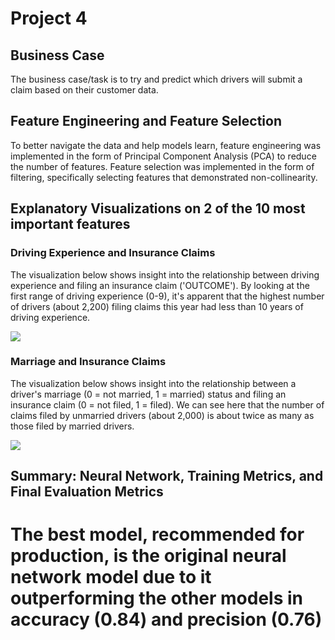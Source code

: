 # Project 4

## Business Case

The business case/task is to try and predict which drivers will submit a claim based on their customer data.

## Feature Engineering and Feature Selection
To better navigate the data and help models learn, feature engineering was implemented in the form of Principal Component Analysis (PCA) to reduce the number of features. Feature selection was implemented in the form of filtering, specifically selecting features that demonstrated non-collinearity.

## Explanatory Visualizations on 2 of the 10 most important features

### Driving Experience and Insurance Claims

The visualization below shows insight into the relationship between driving experience and filing an insurance claim ('OUTCOME'). By looking at the first range of driving experience (0-9), it's apparent that the highest number of drivers (about 2,200) filing claims this year had less than 10 years of driving experience.

 ![](https://github.com/EhLeeOod/project-4-part-1/blob/main/Data/experience_viz.PNG?raw=true)

### Marriage and Insurance Claims

The visualization below shows insight into the relationship between a driver's marriage (0 = not married, 1 = married) status and filing an insurance claim (0 = not filed, 1 = filed). We can see here that the number of claims filed by unmarried drivers (about 2,000) is about twice as many as those filed by married drivers.

![](https://github.com/EhLeeOod/project-4-part-1/blob/main/Data/marriage_viz.PNG?raw=true)

## Summary: Neural Network, Training Metrics, and Final Evaluation Metrics

# The best model, recommended for production, is the original neural network model due to it outperforming the other models in accuracy (0.84) and precision (0.76)
